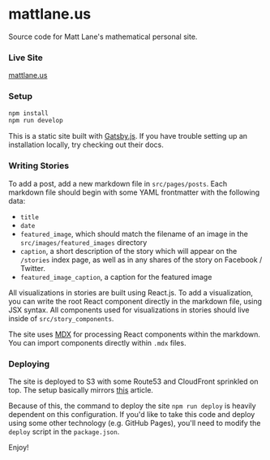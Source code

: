 # mattlane.us

Source code for Matt Lane's mathematical personal site.

### Live Site

[mattlane.us](https://mattlane.us)

### Setup

```sh
npm install
npm run develop
```

This is a static site built with [Gatsby.js](https://www.gatsbyjs.org/). If you have trouble setting up an installation locally, try checking out their docs.

### Writing Stories

To add a post, add a new markdown file in `src/pages/posts`. Each markdown file should begin with some YAML frontmatter with the following data:

* `title`
* `date`
* `featured_image`, which should match the filename of an image in the `src/images/featured_images` directory
* `caption`, a short description of the story which will appear on the `/stories` index page, as well as in any shares of the story on Facebook / Twitter.
* `featured_image_caption`, a caption for the featured image

All visualizations in stories are built using React.js. To add a visualization, you can write the root React component directly in the markdown file, using JSX syntax. All components used for visualizations in stories should live inside of `src/story_components`.

The site uses [MDX](https://www.gatsbyjs.org/docs/glossary/mdx/) for processing React components within the markdown. You can import components directly within `.mdx` files.

### Deploying

The site is deployed to S3 with some Route53 and CloudFront sprinkled on top. The setup basically mirrors [this](http://benjamincongdon.me/blog/2017/06/13/Deploying-and-Deploying-a-Static-Site-to-AWS-with-S3-and-Cloudfront) article.

Because of this, the command to deploy the site `npm run deploy` is heavily dependent on this configuration. If you'd like to take this code and deploy using some other technology (e.g. GitHub Pages), you'll need to modify the `deploy` script in the `package.json`.

Enjoy!
